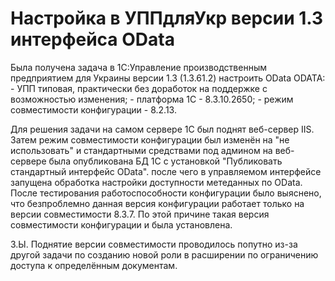 <H1>Настройка в УППдляУкр версии 1.3 интерфейса OData</H1>
<p>
Была получена задача в 1С:Управление производственным предприятием для Украины версии 1.3 (1.3.61.2) настроить OData ODATA:
- УПП типовая, практически без доработок на поддержке с возможностью изменения;
- платформа 1С - 8.3.10.2650;
- режим совместимости конфигурации - 8.2.13.
<p>
Для решения задачи на самом сервере 1С был поднят веб-сервер IIS. Затем режим совместимости конфигурации был изменён на "не использовать" и стандартными средствами под админом на веб-сервере была опубликована БД 1С с установкой "Публиковать стандартный интерфейс OData". после чего в управляемом интерфейсе запущена обработка настройки доступности метеданных по OData. После тестирования работоспособности конфигурации было выяснено, что безпроблемно данная версия конфигурации работает только на версии совместимости 8.3.7. По этой причине такая версия совместимости конфигурации и была установлена.
<p>
З.Ы. Поднятие версии совместимости проводилось попутно из-за другой задачи по созданию новой роли в расширении по ограничению доступа к определённым документам.
